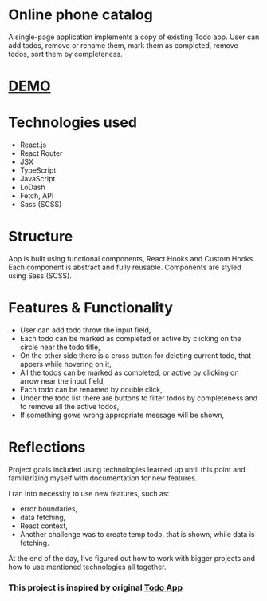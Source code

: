 # Online phone catalog

  A single-page application implements a copy of existing Todo app. User can add todos, remove or rename them, mark them as completed, remove todos, sort them by completeness.

# [DEMO](https://sergey-mironenko.github.io/Todo-App/)

# Technologies used

  - React.js
  - React Router
  - JSX
  - TypeScript
  - JavaScript
  - LoDash
  - Fetch, API
  - Sass (SCSS)

# Structure

  App is built using functional components, React Hooks and Custom Hooks. Each component is abstract and fully reusable. Components are styled using Sass (SCSS).

# Features & Functionality
  - User can add todo throw the input field,
  - Each todo can be marked as completed or active by clicking on the circle near the todo title,
  - On the other side there is a cross button for deleting current todo, that appers while hovering on it,
  - All the todos can be marked as completed, or active by clicking on arrow near the input field,
  - Each todo can be renamed by double click,
  - Under the todo list there are buttons to filter todos by completeness and to remove all the active todos,
  - If something gows wrong appropriate message will be shown,

# Reflections
 Project goals included using technologies learned up until this point and familiarizing myself with documentation for new features.

 I ran into necessity to use new features, such as:
   - error boundaries,
   - data fetching,
   - React context,
   - Another challenge was to create temp todo, that is shown, while data is fetching.

 At the end of the day, I've figured out how to work with bigger projects and how to use mentioned technologies all together.

### This project is inspired by original [Todo App](http://todomvc.com/examples/vanillajs/)

